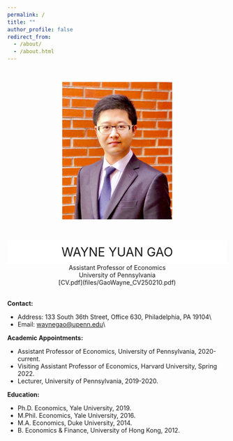 ```yaml
---
permalink: /
title: ""
author_profile: false
redirect_from: 
  - /about/
  - /about.html
---
```


<p>&nbsp;</p>
<div style="text-align: center;">
  <img src="images/BrickLargeS.jpg" alt="Profile Image" style="width:50%;">
</div>
<p>&nbsp;</p>

<style>
  .sticky-header {
    position: -webkit-sticky;
    position: sticky;
    top: 0;
    background-color: white;
    padding: 10px;
    font-size: 2em;
    text-align: center;
    z-index: 1000;
  }
</style>

<div class="sticky-header">
  WAYNE YUAN GAO
</div>

<div style="text-align: center;">
  Assistant Professor of Economics<br>
  University of Pennsylvania<br>
  [CV.pdf](files/GaoWayne_CV250210.pdf)
  
</div>

<br />

**Contact:** 
* Address: 133 South 36th Street, Office 630, Philadelphia, PA 19104\
* Email: [waynegao@upenn.edu](mailto:waynegao@upenn.edu)\


**Academic Appointments:**
* Assistant Professor of Economics, University of Pennsylvania, 2020-current.
* Visiting Assistant Professor of Economics, Harvard University, Spring 2022.
* Lecturer, University of Pennsylvania, 2019-2020.

**Education:**
* Ph.D. Economics, Yale University, 2019.​
* M.Phil. Economics, Yale University, 2016.
* M.A. Economics, Duke University, 2014.
* B. Economics & Finance, University of Hong Kong, 2012.
